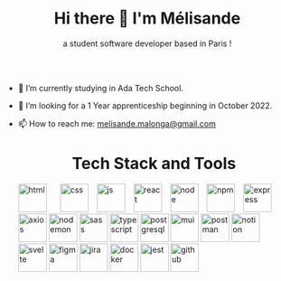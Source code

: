 <h1 align="center">Hi there 👋 I'm Mélisande </h1>


<p align="center">a student software developer based in Paris !</p>
</br>
</br>

- 🔭 I’m currently studying in Ada Tech School.
- 👯 I’m looking for a 1 Year apprenticeship beginning in October 2022.
- 📫 How to reach me: melisande.malonga@gmail.com

  <h1 align="center">Tech Stack and Tools </h1>

  <img height="50px" width="50px" alt="html" src="https://cdn.jsdelivr.net/gh/devicons/devicon@latest/icons/html5/html5-original.svg" style="padding-right: 20px;" />
  <img height="50px" width="50px" alt="css" src="https://cdn.jsdelivr.net/gh/devicons/devicon@latest/icons/css3/css3-original.svg" style="padding-right: 11px;" />
  <img height="50px" width="50px" alt="js" src="https://cdn.jsdelivr.net/gh/devicons/devicon@latest/icons/javascript/javascript-original.svg" style="padding-right: 11px" />
  <img height="50px" width="50px" alt="react" src="https://cdn.jsdelivr.net/gh/devicons/devicon@latest/icons/react/react-original.svg" style="padding-right: 11px" />
  <img height="50px" width="50px" alt="node" src="https://cdn.jsdelivr.net/gh/devicons/devicon@latest/icons/nodejs/nodejs-original-wordmark.svg" style="padding-right: 11px" />
  <img height="50px" width="50px" alt="npm" src="https://cdn.jsdelivr.net/gh/devicons/devicon@latest/icons/npm/npm-original-wordmark.svg" style="padding-right: 11px" />
  <img height="50px" width="50px" alt="express" src="https://cdn.jsdelivr.net/gh/devicons/devicon@latest/icons/express/express-original-wordmark.svg" style="padding-right: 11px" />
  <img height="50px" width="50px" alt="axios" src="https://cdn.jsdelivr.net/gh/devicons/devicon@latest/icons/axios/axios-plain-wordmark.svg" />
  <img height="50px" width="50px" alt="nodemon" src="https://cdn.jsdelivr.net/gh/devicons/devicon@latest/icons/nodemon/nodemon-plain.svg" />
  <img height="50px" width="50px" alt="sass" src="https://cdn.jsdelivr.net/gh/devicons/devicon@latest/icons/sass/sass-original.svg" />
  <img height="50px" width="50px" alt="typescript" src="https://cdn.jsdelivr.net/gh/devicons/devicon@latest/icons/typescript/typescript-original.svg" />
  <img height="50px" width="50px" alt="postgresql" src="https://cdn.jsdelivr.net/gh/devicons/devicon@latest/icons/postgresql/postgresql-original-wordmark.svg" />
  <img height="50px" width="50px" alt="mui" src="https://cdn.jsdelivr.net/gh/devicons/devicon@latest/icons/materialui/materialui-original.svg" />
  <img height="50px" width="50px" alt="postman" src="https://cdn.jsdelivr.net/gh/devicons/devicon@latest/icons/postman/postman-original.svg" />
  <img height="50px" width="50px" alt="notion" src="https://cdn.jsdelivr.net/gh/devicons/devicon@latest/icons/notion/notion-original.svg" />
  <img height="50px" width="50px" alt="svelte" src="https://cdn.jsdelivr.net/gh/devicons/devicon@latest/icons/svelte/svelte-original.svg" />
  <img height="50px" width="50px" alt="figma" src="https://cdn.jsdelivr.net/gh/devicons/devicon@latest/icons/figma/figma-original.svg" />
  <img height="50px" width="50px" alt="jira" src="https://cdn.jsdelivr.net/gh/devicons/devicon@latest/icons/jira/jira-original-wordmark.svg" />
  <img height="50px" width="50px" alt="docker" src="https://cdn.jsdelivr.net/gh/devicons/devicon@latest/icons/docker/docker-plain-wordmark.svg" />
  <img height="50px" width="50px" alt="jest" src="https://cdn.jsdelivr.net/gh/devicons/devicon@latest/icons/jest/jest-plain.svg" />
  <img height="50px" width="50px" alt="github" src="https://cdn.jsdelivr.net/gh/devicons/devicon@latest/icons/github/github-original-wordmark.svg" />
          
          
          
  
          
          
          
          
          
          
          
          
          
          
          
          
          
          
          
          
          
          



<!--
**Mlisande/Mlisande** is a ✨ _special_ ✨ repository because its `README.md` (this file) appears on your GitHub profile.

Here are some ideas to get you started:

- 🔭 I’m currently working on ...
- 🌱 I’m currently learning ...
- 👯 I’m looking to collaborate on ...
- 🤔 I’m looking for help with ...
- 💬 Ask me about ...
- 📫 How to reach me: ...
- 😄 Pronouns: ...
- ⚡ Fun fact: ...
-->

